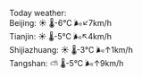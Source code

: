Today weather:  
Beijing: ☀️   🌡️-6°C 🌬️↙7km/h  
Tianjin: ☀️   🌡️-5°C 🌬️↖4km/h  
Shijiazhuang: ☀️   🌡️-3°C 🌬️↑1km/h  
Tangshan: ⛅️  🌡️-5°C 🌬️↑9km/h  
